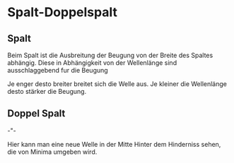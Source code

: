 # Spalt-Doppelspalt

## Spalt

Beim Spalt ist die Ausbreitung der Beugung von der Breite des Spaltes abhängig. Diese in Abhängigkeit von der Wellenlänge sind ausschlaggebend fur die Beugung

Je enger desto breiter breitet sich die Welle aus. Je kleiner die Wellenlänge desto stärker die Beugung.

## Doppel Spalt

-"-

Hier kann man eine neue Welle in der Mitte Hinter dem Hinderniss sehen, die von Minima umgeben wird.
